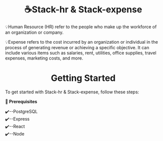 <h1 style="text-align:center"> ☕Stack-hr & Stack-expense </h1>

💡Human Resource (HR) refer to the people who make up the workforce of an organization or company. 


💡Expense refers to the cost incurred by an organization or individual in the process of generating revenue or achieving a specific objective. It can include various items such as salaries, rent, utilities, office supplies, travel expenses, marketing costs, and more. 

<h1 style="text-align:center">Getting Started</h1>

To get started with Stack-hr & Stack-expense, follow these steps:

<strong>📔 Prerequisites</strong>

<p>✔️--PostgreSQL</br>
✔️--Express</br>
✔️--React</br>
✔️--Node</p>



